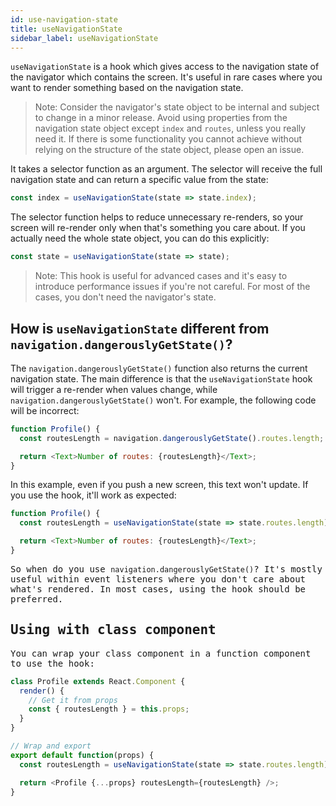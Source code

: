```yaml
---
id: use-navigation-state
title: useNavigationState
sidebar_label: useNavigationState
---
```


`useNavigationState` is a hook which gives access to the navigation state of the navigator which contains the screen. It's useful in rare cases where you want to render something based on the navigation state.

> Note: Consider the navigator's state object to be internal and subject to change in a minor release. Avoid using properties from the navigation state object except `index` and `routes`, unless you really need it. If there is some functionality you cannot achieve without relying on the structure of the state object, please open an issue.

It takes a selector function as an argument. The selector will receive the full navigation state and can return a specific value from the state:

```js
const index = useNavigationState(state => state.index);
```

The selector function helps to reduce unnecessary re-renders, so your screen will re-render only when that's something you care about. If you actually need the whole state object, you can do this explicitly:

```js
const state = useNavigationState(state => state);
```

> Note: This hook is useful for advanced cases and it's easy to introduce performance issues if you're not careful. For most of the cases, you don't need the navigator's state.

## How is `useNavigationState` different from `navigation.dangerouslyGetState()`?

The `navigation.dangerouslyGetState()` function also returns the current navigation state. The main difference is that the `useNavigationState` hook will trigger a re-render when values change, while `navigation.dangerouslyGetState()` won't. For example, the following code will be incorrect:

```js
function Profile() {
  const routesLength = navigation.dangerouslyGetState().routes.length; // Don't do this

  return <Text>Number of routes: {routesLength}</Text>;
}
```

In this example, even if you push a new screen, this text won't update. If you use the hook, it'll work as expected:

<samp id="use-navigation-state" />

```js
function Profile() {
  const routesLength = useNavigationState(state => state.routes.length);

  return <Text>Number of routes: {routesLength}</Text>;
}
```

So when do you use `navigation.dangerouslyGetState()`? It's mostly useful within event listeners where you don't care about what's rendered. In most cases, using the hook should be preferred.

## Using with class component

You can wrap your class component in a function component to use the hook:

```js
class Profile extends React.Component {
  render() {
    // Get it from props
    const { routesLength } = this.props;
  }
}

// Wrap and export
export default function(props) {
  const routesLength = useNavigationState(state => state.routes.length);

  return <Profile {...props} routesLength={routesLength} />;
}
```
